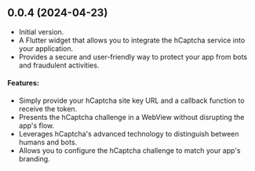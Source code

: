 ## 0.0.4 (2024-04-23)

- Initial version.
- A Flutter widget that allows you to integrate the hCaptcha service into your application.
- Provides a secure and user-friendly way to protect your app from bots and fraudulent activities.
#### Features:
- Simply provide your hCaptcha site key URL and a callback function to receive the token.
- Presents the hCaptcha challenge in a WebView without disrupting the app's flow.
- Leverages hCaptcha's advanced technology to distinguish between humans and bots.
- Allows you to configure the hCaptcha challenge to match your app's branding.